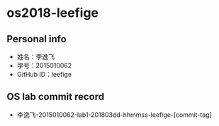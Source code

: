 # os2018-leefige

## Personal info

- 姓名：李逸飞
- 学号：2015010062
- GitHub ID：leefige

## OS lab commit record

- 李逸飞-2015010062-lab1-201803dd-hhmmss-leefige-[commit-tag]
